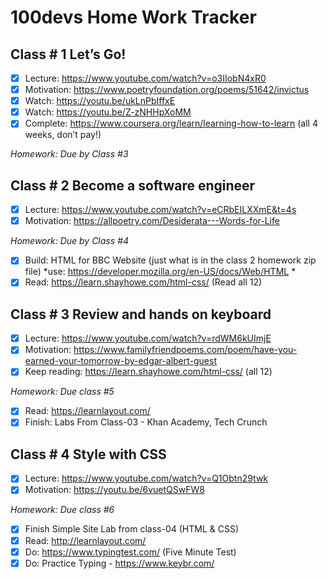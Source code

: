 # 100devs Home Work Tracker

## Class # 1 Let’s Go! 
- [x] Lecture: https://www.youtube.com/watch?v=o3IIobN4xR0
- [x] Motivation:  https://www.poetryfoundation.org/poems/51642/invictus
- [x] Watch: https://youtu.be/ukLnPbIffxE
- [x] Watch: https://youtu.be/Z-zNHHpXoMM
- [x] Complete: https://www.coursera.org/learn/learning-how-to-learn (all 4 weeks, don’t pay!)

*Homework: Due by Class #3*

## Class # 2 Become a software engineer
- [x] Lecture: https://www.youtube.com/watch?v=eCRbEILXXmE&t=4s
- [x] Motivation:  https://allpoetry.com/Desiderata---Words-for-Life

*Homework: Due by Class #4*
- [x] Build: HTML for BBC Website (just what is in the class 2 homework zip file) *use: https://developer.mozilla.org/en-US/docs/Web/HTML *
- [x] Read:  https://learn.shayhowe.com/html-css/ (Read all 12)

## Class # 3 Review and hands on keyboard
- [x] Lecture: https://www.youtube.com/watch?v=rdWM6kUImjE
- [x] Motivation:  https://www.familyfriendpoems.com/poem/have-you-earned-your-tomorrow-by-edgar-albert-guest
- [x] Keep reading: https://learn.shayhowe.com/html-css/ (all 12)

*Homework: Due class #5* 
- [x] Read: https://learnlayout.com/
- [x] Finish: Labs From Class-03 - Khan Academy, Tech Crunch

## Class # 4 Style with CSS 
- [x] Lecture: https://www.youtube.com/watch?v=Q1Obtn29twk
- [x] Motivation:  https://youtu.be/6vuetQSwFW8

*Homework: Due class #6* 
- [x] Finish Simple Site Lab from class-04 (HTML & CSS)
- [x] Read:  http://learnlayout.com/
- [x] Do:  https://www.typingtest.com/ (Five Minute Test)
- [x] Do: Practice Typing - https://www.keybr.com/
